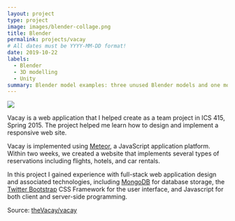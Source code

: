 ```yaml
---
layout: project
type: project
image: images/blender-collage.png
title: Blender
permalink: projects/vacay
# All dates must be YYYY-MM-DD format!
date: 2019-10-22
labels:
  - Blender
  - 3D modelling
  - Unity
summary: Blender model examples: three unused Blender models and one model implemented in Unity.
---
```


<img class="ui medium right floated rounded image" src="../images/vacay-home-page.png">

Vacay is a web application that I helped create as a team project in ICS 415, Spring 2015. The project helped me learn how to design and implement a responsive web site.

Vacay is implemented using [Meteor](http://meteor.com), a JavaScript application platform. Within two weeks, we created a website that implements several types of reservations including flights, hotels, and car rentals.

In this project I gained experience with full-stack web application design and associated technologies, including [MongoDB](http://mongodb.com) for database storage, the [Twitter Bootstrap](http://getbootstrap.com/) CSS Framework for the user interface, and Javascript for both client and server-side programming. 
 
Source: <a href="https://github.com/theVacay/vacay"><i class="large github icon"></i>theVacay/vacay</a>
